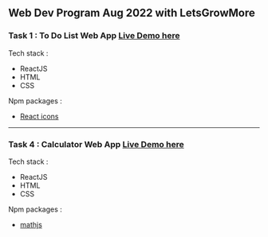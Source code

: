 ## Web Dev Program Aug 2022 with LetsGrowMore

### Task 1 : To Do List Web App [Live Demo here](https://todo-veer.surge.sh/)
Tech stack : 
* ReactJS
* HTML
* CSS

Npm packages :
* [React icons](https://react-icons.github.io/react-icons/)
---
### Task 4 : Calculator Web App [Live Demo here](calculator-veer.surge.sh)
Tech stack : 
* ReactJS
* HTML
* CSS

Npm packages :
* [mathjs](https://mathjs.org/)

  
